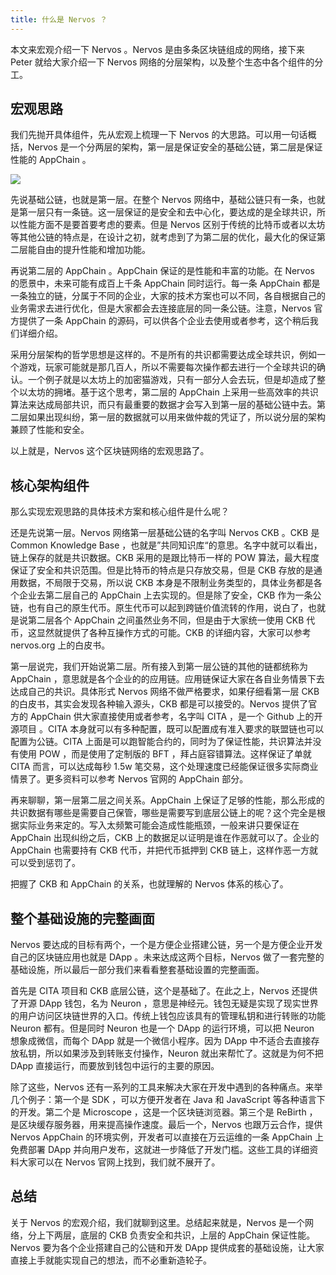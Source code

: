 ```yaml
---
title: 什么是 Nervos ？
---
```


本文来宏观介绍一下 Nervos 。Nervos 是由多条区块链组成的网络，接下来 Peter 就给大家介绍一下 Nervos 网络的分层架构，以及整个生态中各个组件的分工。

## 宏观思路

我们先抛开具体组件，先从宏观上梳理一下 Nervos 的大思路。可以用一句话概括，Nervos 是一个分两层的架构，第一层是保证安全的基础公链，第二层是保证性能的 AppChain 。


![](https://happypeter.github.io/images/2018090602.jpg)

先说基础公链，也就是第一层。在整个 Nervos 网络中，基础公链只有一条，也就是第一层只有一条链。这一层保证的是安全和去中心化，要达成的是全球共识，所以性能方面不是要首要考虑的要素。但是 Nervos 区别于传统的比特币或者以太坊等其他公链的特点是，在设计之初，就考虑到了为第二层的优化，最大化的保证第二层能自由的提升性能和增加功能。

再说第二层的 AppChain 。AppChain 保证的是性能和丰富的功能。在 Nervos 的愿景中，未来可能有成百上千条 AppChain 同时运行。每一条 AppChain 都是一条独立的链，分属于不同的企业，大家的技术方案也可以不同，各自根据自己的业务需求去进行优化，但是大家都会去连接底层的同一条公链。注意，Nervos 官方提供了一条 AppChain 的源码，可以供各个企业去使用或者参考，这个稍后我们详细介绍。

采用分层架构的哲学思想是这样的。不是所有的共识都需要达成全球共识，例如一个游戏，玩家可能就是那几百人，所以不需要每次操作都去进行一个全球共识的确认。一个例子就是以太坊上的加密猫游戏，只有一部分人会去玩，但是却造成了整个以太坊的拥堵。基于这个思考，第二层的 AppChain 上采用一些高效率的共识算法来达成局部共识，而只有最重要的数据才会写入到第一层的基础公链中去。第二层如果出现纠纷，第一层的数据就可以用来做仲裁的凭证了，所以说分层的架构兼顾了性能和安全。

以上就是，Nervos 这个区块链网络的宏观思路了。

## 核心架构组件

那么实现宏观思路的具体技术方案和核心组件是什么呢？

还是先说第一层。Nervos 网络第一层基础公链的名字叫 Nervos CKB 。CKB 是 Common Knowledge Base ，也就是”共同知识库“的意思。名字中就可以看出，链上保存的就是共识数据。CKB 采用的是跟比特币一样的 POW 算法，最大程度保证了安全和共识范围。但是比特币的特点是只存放交易，但是 CKB 存放的是通用数据，不局限于交易，所以说 CKB 本身是不限制业务类型的，具体业务都是各个企业去第二层自己的 AppChain 上去实现的。但是除了安全，CKB 作为一条公链，也有自己的原生代币。原生代币可以起到跨链价值流转的作用，说白了，也就是说第二层各个 AppChain 之间虽然业务不同，但是由于大家统一使用 CKB 代币，这显然就提供了各种互操作方式的可能。CKB 的详细内容，大家可以参考 nervos.org 上的白皮书。

第一层说完，我们开始说第二层。所有接入到第一层公链的其他的链都统称为 AppChain ，意思就是各个企业的的应用链。应用链保证大家在各自业务情景下去达成自己的共识。具体形式 Nervos 网络不做严格要求，如果仔细看第一层 CKB 的白皮书，其实会发现各种输入源头，CKB 都是可以接受的。Nervos 提供了官方的 AppChain 供大家直接使用或者参考，名字叫 CITA ，是一个 Github 上的开源项目 。CITA 本身就可以有多种配置，既可以配置成有准入要求的联盟链也可以配置为公链。CITA 上面是可以跑智能合约的，同时为了保证性能，共识算法并没有使用 POW ，而是使用了定制版的 BFT ，拜占庭容错算法。这样保证了单就 CITA 而言，可以达成每秒 1.5w 笔交易，这个处理速度已经能保证很多实际商业情景了。更多资料可以参考 Nervos 官网的 AppChain 部分。

再来聊聊，第一层第二层之间关系。AppChain 上保证了足够的性能，那么形成的共识数据有哪些是需要自己保管，哪些是需要写到底层公链上的呢？这个完全是根据实际业务来定的。写入太频繁可能会造成性能瓶颈，一般来讲只要保证在 AppChain 出现纠纷之后，CKB 上的数据足以证明是谁在作恶就可以了。企业的 AppChain 也需要持有 CKB 代币，并把代币抵押到 CKB 链上，这样作恶一方就可以受到惩罚了。

把握了 CKB 和 AppChain 的关系，也就理解的 Nervos 体系的核心了。

## 整个基础设施的完整画面

Nervos 要达成的目标有两个，一个是方便企业搭建公链，另一个是方便企业开发自己的区块链应用也就是 DApp 。未来达成这两个目标，Nervos 做了一套完整的基础设施，所以最后一部分我们来看看整套基础设置的完整画面。

首先是 CITA 项目和 CKB 底层公链，这个是基础了。在此之上，Nervos 还提供了开源 DApp 钱包，名为 Neuron ，意思是神经元。钱包无疑是实现了现实世界的用户访问区块链世界的入口。传统上钱包应该具有的管理私钥和进行转账的功能 Neuron 都有。但是同时 Neuron 也是一个 DApp 的运行环境，可以把 Neuron 想象成微信，而每个 DApp 就是一个微信小程序。因为 DApp 中不适合去直接存放私钥，所以如果涉及到转账支付操作，Neuron 就出来帮忙了。这就是为何不把 DApp 直接运行，而要放到钱包中运行的主要的原因。

除了这些，Nervos 还有一系列的工具来解决大家在开发中遇到的各种痛点。来举几个例子：第一个是 SDK ，可以方便开发者在 Java 和 JavaScript 等各种语言下的开发。第二个是 Microscope ，这是一个区块链浏览器。第三个是 ReBirth ，是区块缓存服务器，用来提高操作速度。最后一个，Nervos 也跟万云合作，提供 Nervos AppChain 的环境实例，开发者可以直接在万云运维的一条 AppChain 上免费部署 DApp 并向用户发布，这就进一步降低了开发门槛。这些工具的详细资料大家可以在 Nervos 官网上找到，我们就不展开了。

## 总结

关于 Nervos 的宏观介绍，我们就聊到这里。总结起来就是，Nervos 是一个网络，分上下两层，底层的 CKB 负责安全和共识，上层的 AppChain 保证性能。Nervos 要为各个企业搭建自己的公链和开发 DApp 提供成套的基础设施，让大家直接上手就能实现自己的想法，而不必重新造轮子。
